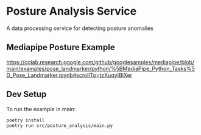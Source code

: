 # Posture Analysis Service

A data processing service for detecting posture anomalies

## Mediapipe Posture Example 

https://colab.research.google.com/github/googlesamples/mediapipe/blob/main/examples/pose_landmarker/python/%5BMediaPipe_Python_Tasks%5D_Pose_Landmarker.ipynb#scrollTo=tzXuqyIBlXer

## Dev Setup

To run the example in main:
```bash
poetry install
poetry run src/posture_analysis/main.py
```